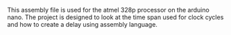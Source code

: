 

This assembly file is used for the atmel 328p processor on the arduino nano. The project is designed to 
look at the time span used for clock cycles and how to create a delay using assembly language. 

